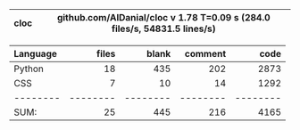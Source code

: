 cloc|github.com/AlDanial/cloc v 1.78  T=0.09 s (284.0 files/s, 54831.5 lines/s)
--- | ---

Language|files|blank|comment|code
:-------|-------:|-------:|-------:|-------:
Python|18|435|202|2873
CSS|7|10|14|1292
--------|--------|--------|--------|--------
SUM:|25|445|216|4165
